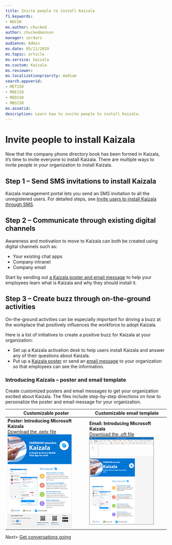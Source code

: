 ```yaml
---
title: Invite people to install Kaizala
f1.keywords:
- NOCSH
ms.author: chucked
author: chuckedmonson
manager: serdars
audience: Admin
ms.date: 05/11/2019
ms.topic: article
ms.service: kaizala
ms.custom: Kaizala
ms.reviewer: 
ms.localizationpriority: medium
search.appverid:
- MET150
- MOE150
- MED150
- MBS150
ms.assetid: 
description: Learn how to invite people to install Kaizala.
---
```


# Invite people to install Kaizala

Now that the company phone directory book has been formed in Kaizala, it’s time to invite everyone to install Kaizala. There are multiple ways to invite people in your organization to install Kaizala. 

## Step 1 – Send SMS invitations to install Kaizala

Kaizala management portal lets you send an SMS invitation to all the unregistered users. For detailed steps, see [Invite users to install Kaizala through SMS](invite-users-to-install-and-register.md).

## Step 2 – Communicate through existing digital channels

Awareness and motivation to move to Kaizala can both be created using digital channels such as:
- Your existing chat apps
- Company intranet
- Company email 

Start by sending out [a Kaizala poster and email message](#introducing-kaizala--poster-and-email-template) to help your employees learn what is Kaizala and why they should install it. 

## Step 3 – Create buzz through on-the-ground activities

On-the-ground activities can be especially important for driving a buzz at the workplace that positively influences the workforce to adopt Kaizala.

Here is a list of initiatives to create a positive buzz for Kaizala at your organization:

- Set up a Kaizala activation desk to help users install Kaizala and answer any of their questions about Kaizala.
- Put up a [Kaizala poster](#introducing-kaizala--poster-and-email-template) or send an [email message](#introducing-kaizala--poster-and-email-template) to your organization so that employees can see the information.

### Introducing Kaizala – poster and email template

Create customized posters and email messages to get your organization excited about Kaizala. The files include step-by-step directions on how to personalize the poster and email message for your organization.

|Customizable poster  |Customizable email template       |
|---------|---------|
|**Poster: Introducing Microsoft Kaizala** <br>[Download the .pptx file](https://github.com/MicrosoftDocs/OfficeDocs-O365ITPro/raw/public/Office365-Kaizala/downloads/poster-introducing-kaizala.pptx?raw=true)<br>![Screenshot of the Introducing Microsoft Kaizala poster.](media/poster-introducing-kaizala-thumbnail.png)    |**Email: Introducing Microsoft Kaizala** <br>[Download the .oft file](https://github.com/MicrosoftDocs/OfficeDocs-O365ITPro/raw/public/Office365-Kaizala/downloads/edm-introducing-kaizala.oft?raw=true)<br>![Screenshot of the Introducing Microsoft Kaizala email template.](media/edm-introducing-kaizala-thumbnail.png)         |


*Next>* [Get conversations going](get-conversations-going.md)